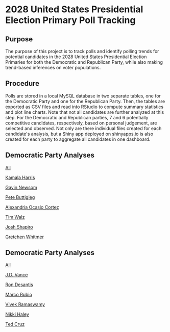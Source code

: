 # 2028 United States Presidential Election Primary Poll Tracking

## Purpose

The purpose of this project is to track polls and identify polling trends for potential candidates in the 2028 United States Presidential Election Primaries for both the Democratic and Republican Party, while also making trend-based inferences on voter populations.

## Procedure

Polls are stored in a local MySQL database in two separate tables, one for the Democratic Party and one for the Republican Party. Then, the tables are exported as CSV files and read into RStudio to compute summary statistics and plot line charts. Note that not all candidates are further analyzed at this step. For the Democratic and Republican parties, 7 and 6 potentially competitive candidates, respectively, based on personal judgement, are selected and observed. Not only are there individual files created for each candidate's analysis, but a Shiny app deployed on shinyapps.io is also created for each party to aggregate all candidates in one dashboard.

## Democratic Party Analyses

[All](https://ktu03.shinyapps.io/Democratic_App/)

[Kamala Harris](https://ktu03.github.io/2028-United-States-Presidential-Election-Primary-Poll-Tracking/Kamala_Harris.html)

[Gavin Newsom](https://ktu03.github.io/2028-United-States-Presidential-Election-Primary-Poll-Tracking/Gavin_Newsom.html)

[Pete Buttigieg](https://ktu03.github.io/2028-United-States-Presidential-Election-Primary-Poll-Tracking/Pete_Buttigieg.html)

[Alexandria Ocasio Cortez](https://ktu03.github.io/2028-United-States-Presidential-Election-Primary-Poll-Tracking/Alexandria_Ocasio_Cortez.html)

[Tim Walz](https://ktu03.github.io/2028-United-States-Presidential-Election-Primary-Poll-Tracking/Tim_Walz.html)

[Josh Shapiro](https://ktu03.github.io/2028-United-States-Presidential-Election-Primary-Poll-Tracking/Josh_Shapiro.html)

[Gretchen Whitmer](https://ktu03.github.io/2028-United-States-Presidential-Election-Primary-Poll-Tracking/Gretchen_Whitmer.html)

## Democratic Party Analyses

[All](https://ktu03.shinyapps.io/republican_app/)

[J.D. Vance](https://ktu03.github.io/2028-United-States-Presidential-Election-Primary-Poll-Tracking/J.D._Vance.html)

[Ron Desantis](https://ktu03.github.io/2028-United-States-Presidential-Election-Primary-Poll-Tracking/Ron_Desantis.html)

[Marco Rubio](https://ktu03.github.io/2028-United-States-Presidential-Election-Primary-Poll-Tracking/Marco_Rubio.html)

[Vivek Ramaswamy](https://ktu03.github.io/2028-United-States-Presidential-Election-Primary-Poll-Tracking/Vivek_Ramaswamy.html)

[Nikki Haley](https://ktu03.github.io/2028-United-States-Presidential-Election-Primary-Poll-Tracking/Nikki_Haley.html)

[Ted Cruz](https://ktu03.github.io/2028-United-States-Presidential-Election-Primary-Poll-Tracking/Ted_Cruz.html)
